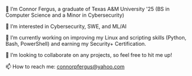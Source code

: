 👋 I’m Connor Fergus, a graduate of Texas A&M University '25 (BS in Computer Science and a Minor in Cybersecurity)

👀 I’m interested in Cybersecurity, SWE, and ML/AI  

🌱 I’m currently working on improving my Linux and scripting skills (Python, Bash, PowerShell) and earning my Security+ Certification.  

💞️ I’m looking to collaborate on any projects, so feel free to hit me up!

📫 How to reach me: connorpfergus@yahoo.com
